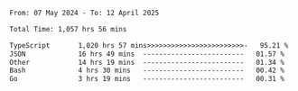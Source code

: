 
<!--START_SECTION:waka-->

```txt
From: 07 May 2024 - To: 12 April 2025

Total Time: 1,057 hrs 56 mins

TypeScript       1,020 hrs 57 mins>>>>>>>>>>>>>>>>>>>>>>>>-   95.21 %
JSON             16 hrs 49 mins  -------------------------   01.57 %
Other            14 hrs 19 mins  -------------------------   01.34 %
Bash             4 hrs 30 mins   -------------------------   00.42 %
Go               3 hrs 19 mins   -------------------------   00.31 %
```

<!--END_SECTION:waka-->

<!--

### Hi there 👋
**Iam-cesar/Iam-cesar** is a ✨ _special_ ✨ repository because its `README.md` (this file) appears on your GitHub profile.

Here are some ideas to get you started:

- 🔭 I’m currently working on ...
- 🌱 I’m currently learning ...
- 👯 I’m looking to collaborate on ...
- 🤔 I’m looking for help with ...
- 💬 Ask me about ...
- 📫 How to reach me: ...
- 😄 Pronouns: ...
- ⚡ Fun fact: ...
-->
